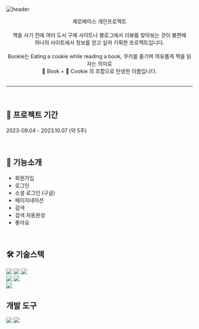 ![header](https://capsule-render.vercel.app/api?type=wave&color=caa477&height=300&section=header&text=Bookie%20Project&fontSize=88&fontColor=ffffff)

<div align=center>
제로베이스 개인프로젝트
<br /><br/ >
책을 사기 전에 여러 도서 구매 사이트나 블로그에서 리뷰를 찾아보는 것이 불편해<br/> 하나의 사이트에서 정보를 얻고 싶어 기획한 프로젝트입니다.
<br/ ><br/ >
Bookie는 Eating a cookie while reading a book, 쿠키를 즐기며 여유롭게 책을 읽자는 의미로<br/> 📕 Book + 🍪 Cookie 의 조합으로 탄생한 이름입니다.

</div>
<br />
<hr />

<br />

## 📆 프로젝트 기간

2023-09.04 - 2023.10.07 (약 5주)

<br />

## 📌 기능소개

- 회원가입
- 로그인
- 소셜 로그인 (구글)
- 페이지네이션
- 검색
- 검색 자동완성
- 좋아요

<br />

## 🛠️ 기술스택

<div>
<img src="https://img.shields.io/badge/javascript-F7DF1E?style=for-the-badge&logo=javascript&logoColor=white"/>
<img src="https://img.shields.io/badge/HTML-E34F26?style=for-the-badge&logo=HTML5&logoColor=white"/>
<img src="https://img.shields.io/badge/CSS-1572B6?style=for-the-badge&logo=CSS3&logoColor=white"/>
<br/>
<img src="https://img.shields.io/badge/Vite-646CFF?style=for-the-badge&logo=vite&logoColor=white"/>
<img src="https://img.shields.io/badge/TypeScript-3178C6?style=for-the-badge&logo=TypeScript&logoColor=white"/>
<br/>
<img src="https://img.shields.io/badge/Firebase-FFCA28?style=for-the-badge&logo=Firebase&logoColor=white"/>
</div>

## 개발 도구

<img src="https://img.shields.io/badge/Git-F05032?style=flat&logo=Git&logoColor=white"/>
<img src="https://img.shields.io/badge/GitHub-181717?style=flat&logo=GitHub&logoColor=white"/>
